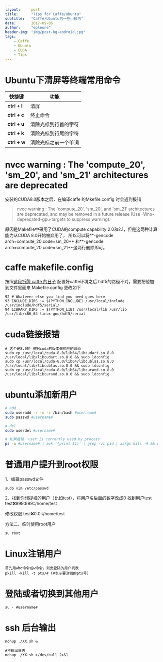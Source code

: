 ```yaml
---
layout:     post
title:      "Tips for Caffe/Ubuntu"
subtitle:   "Caffe/Ubuntu的一些小技巧"
date:       2017-09-06
author:     "epleone"
header-img: "img/post-bg-android.jpg"
tags:
    - Caffe
    - Ubuntu
    - CUDA
    - Tips
---
```



# Ubuntu下清屏等终端常用命令

| 快捷键          | 功能         |
| ------------ | ---------- |
| **ctrl + l** | 清屏         |
| **ctrl + c** | 终止命令       |
| **ctrl + u** | 清除光标到行首的字符 |
| **ctrl + k** | 清除光标到行尾的字符 |
| **ctrl + w** | 清除光标之前一个单词 |


# nvcc warning : The 'compute_20', 'sm_20', and 'sm_21' architectures are deprecated

安装的CUDA8.0版本之后，在编译caffe 的Mkefile.config 时会遇到报错

> nvcc warning : The 'compute_20', 'sm_20', and 'sm_21' architectures are deprecated, and may be removed in a future release (Use -Wno-deprecated-gpu-targets to suppress warning).

原因是Makefile中采用了CUDA的compute capability 2.0和2.1，但是这两种计算能力从CUDA 8.0开始被弃用了，
所以可以将**-gencode arch=compute_20,code=sm_20** 和**-gencode arch=compute_20,code=sm_21**这两行删除即可。

# caffe makefile.config
按照[这段折腾 caffe 的日子](http://blog.csdn.net/u010167269/article/details/50703948 'Title') 配置好caffe环境之后
hdf5的路径不对，需要把他加到文件里面来
Makefile.config 更改如下
``` 
92 # Whatever else you find you need goes here.
93 INCLUDE_DIRS := $(PYTHON_INCLUDE) /usr/local/include /usr/include/hdf5/serial/
94 LIBRARY_DIRS := $(PYTHON_LIB) /usr/local/lib /usr/lib /usr/lib/x86_64-linux-gnu/hdf5/serial
```

# cuda链接报错
```
# 这个是8.0的 根据cuda的版本做相应的改动
sudo cp /usr/local/cuda-8.0/lib64/libcudart.so.8.0 /usr/local/lib/libcudart.so.8.0 && sudo ldconfig 
sudo cp /usr/local/cuda-8.0/lib64/libcublas.so.8.0 /usr/local/lib/libcublas.so.8.0 && sudo ldconfig 
sudo cp /usr/local/cuda-8.0/lib64/libcurand.so.8.0 /usr/local/lib/libcurand.so.8.0 && sudo ldconfig
```

# ubuntu添加新用户
``` bash
# add
sudo useradd -r -m -s /bin/bash #username#
sudo passwd #username#

# del
sudo userdel #username#

# 如果报错 'user is currently used by process'
ps -u #username# | awk '{print $1}' | grep -vi pid | xargs kill -9 && deluser #username#
```

# 普通用户提升到root权限

1、编辑passwd文件

```
sudo vim /etc/passwd
```

2、找到你想提权的用户（比如test），将用户名后面的数字改成0
找到用户test
test:x:999:999::/home/test

修改权限
test:x:0:0::/home/test

方法二、临时使用root用户
```
su root
```

# Linux注销用户
```
首先用who命令或w命令，列出登陆的用户列表
pkill -kill -t pts/# (#表示要注销的pts号)
```

# 登陆或者切换到其他用户
```
su - #username#
```

# ssh 后台输出
```
nohup ./XX.sh &

#不输出日志
nohup ./XX.sh >/dev/null 2>&1
```
